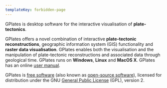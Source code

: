 ```yaml
---
templateKey: forbidden-page
---
```

GPlates is desktop software for the interactive visualisation of __plate-tectonics__.

GPlates offers a novel combination of interactive __plate-tectonic reconstructions__, geographic information system (GIS) functionality and __raster data visualisation__. GPlates enables both the visualisation and the manipulation of plate-tectonic reconstructions and associated data through geological time. GPlates runs on __Windows__, __Linux__ and __MacOS X__. GPlates has an online [user manual](/docs).

GPlates is [free software](https://www.gnu.org/philosophy/free-sw.html) (also known as [open-source software](https://opensource.org/docs/definition.php)), licensed for distribution under the GNU [General Public License](https://www.gnu.org/licenses/old-licenses/gpl-2.0.html) (GPL), version 2.




